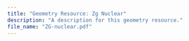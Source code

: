 ```yaml
---
title: "Geometry Resource: Zg Nuclear"
description: "A description for this geometry resource."
file_name: "ZG-nuclear.pdf"
---
```

